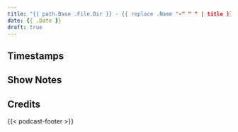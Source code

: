 ```yaml
---
title: "{{ path.Base .File.Dir }} - {{ replace .Name "-" " " | title }}"
date: {{ .Date }}
draft: true
---
```


## Timestamps

## Show Notes

## Credits
{{< podcast-footer >}}
